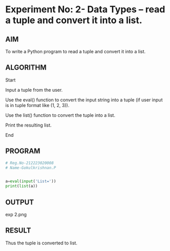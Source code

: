 # Experiment No: 2- Data Types – read a tuple and convert it into a list.
## AIM  
To write a Python program to read a tuple and convert it into a list.

## ALGORITHM  

Start

Input a tuple from the user.

Use the eval() function to convert the input string into a tuple (if user input is in tuple format like (1, 2, 3)).

Use the list() function to convert the tuple into a list.

Print the resulting list.

End
## PROGRAM
```python
# Reg.No-212223020008
# Name-Gokulkrishnan.P


a=eval(input('List='))
print(list(a))

```
## OUTPUT
exp 2.png
## RESULT
Thus the tuple is converted to list.

